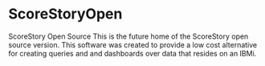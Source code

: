 # ScoreStoryOpen
ScoreStory Open Source
This is the future home of the ScoreStory open source version. This software was created to provide a low cost alternative for creating queries and and dashboards over data that resides on an IBMi.
